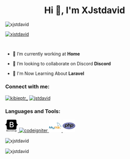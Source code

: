 <h1 align="center">Hi 👋, I'm XJstdavid</h1>
<p align="left"> <img src="https://komarev.com/ghpvc/?username=xjstdavid&label=Profile%20views&color=0e75b6&style=flat" alt="xjstdavid" /> </p>

<p align="left"> <a href="https://github.com/ryo-ma/github-profile-trophy"><img src="https://github-profile-trophy.vercel.app/?username=xjstdavid" alt="xjstdavid" /></a> </p>

<p align="left"> <a href="https://twitter.com/" target="blank"><img src="https://img.shields.io/twitter/follow/?logo=twitter&style=for-the-badge" alt="" /></a> </p>

- 🔭 I’m currently working at **Home**

- 👯 I’m looking to collaborate on Discord **Discord**

- 🌱 I'm Now Learning About **Laravel**

<h3 align="left">Connect with me:</h3>
<p align="left">
<a href="https://instagram.com/kibieptr_" target="blank"><img align="center" src="https://raw.githubusercontent.com/rahuldkjain/github-profile-readme-generator/master/src/images/icons/Social/instagram.svg" alt="kibieptr_" height="30" width="40" /></a>
<a href="https://www.youtube.com/c/jstdavid" target="blank"><img align="center" src="https://raw.githubusercontent.com/rahuldkjain/github-profile-readme-generator/master/src/images/icons/Social/youtube.svg" alt="jstdavid" height="30" width="40" /></a>
</p>

<h3 align="left">Languages and Tools:</h3>
<p align="left"> <a href="https://getbootstrap.com" target="_blank" rel="noreferrer"> <img src="https://raw.githubusercontent.com/devicons/devicon/master/icons/bootstrap/bootstrap-plain-wordmark.svg" alt="bootstrap" width="40" height="40"/> </a> <a href="https://codeigniter.com" target="_blank" rel="noreferrer"> <img src="https://cdn.worldvectorlogo.com/logos/codeigniter.svg" alt="codeigniter" width="40" height="40"/> </a> <a href="https://www.mysql.com/" target="_blank" rel="noreferrer"> <img src="https://raw.githubusercontent.com/devicons/devicon/master/icons/mysql/mysql-original-wordmark.svg" alt="mysql" width="40" height="40"/> </a> <a href="https://www.php.net" target="_blank" rel="noreferrer"> <img src="https://raw.githubusercontent.com/devicons/devicon/master/icons/php/php-original.svg" alt="php" width="40" height="40"/> </a> </p>

<p><img align="center" src="https://github-readme-stats.vercel.app/api/top-langs?username=xjstdavid&show_icons=true&locale=en&layout=compact" alt="xjstdavid" /></p>

<p><img align="center" src="https://github-readme-streak-stats.herokuapp.com/?user=xjstdavid&" alt="xjstdavid" /></p>
